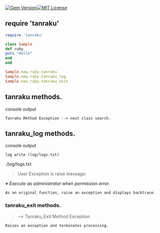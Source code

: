 [![Gem Version](https://badge.fury.io/rb/tanraku.png)](https://badge.fury.io/rb/tanraku)[![MIT License](http://img.shields.io/badge/license-MIT-blue.svg?style=flat)](LICENSE)

## require 'tanraku'

```ruby
require 'tanraku'

class Sample
def ruby
puts "Hello"
end
end

Sample.new.ruby.tanraku
Sample.new.ruby.tanraku_log
Sample.new.ruby.tanraku_exit
```

## tanraku methods.

console output

```text
Tanraku Method Exception --> next class search.
```

## tanraku_log methods.

console output

```text
log write (log/logs.txt)
```

./log/logs.txt 

> User Exception is raise message.

*※ Execute as administrator when permission error.*

```text
As an original function, raise an exception and displays backtrace.
```

### tanraku_exit methods.

> --> Tanraku_Exit Method Exception

```markdown
Raises an exception and terminates processing.
```

